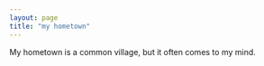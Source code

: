 ```yaml
---
layout: page
title: "my hometown"
---
```


My hometown is a common village, but it often comes to my mind.